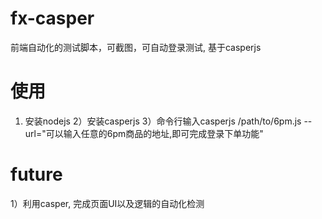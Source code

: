 fx-casper
=========

前端自动化的测试脚本，可截图，可自动登录测试, 基于casperjs


使用
=========
1) 安装nodejs
2）安装casperjs
3）命令行输入casperjs /path/to/6pm.js --url="可以输入任意的6pm商品的地址,即可完成登录下单功能"


future
=========
1）利用casper, 完成页面UI以及逻辑的自动化检测
